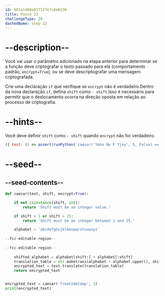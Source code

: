 ```yaml
---
id: 681a1d60e037127e7c8e0230
title: Passo 22
challengeType: 20
dashedName: step-22
---
```


# --description--

Você vai usar o parâmetro adicionado na etapa anterior para determinar se a função deve criptografar o texto passado para ela (comportamento padrão, `encrypt=True`), ou se deve descriptografar uma mensagem criptografada.

Crie uma declaração `if` que verifique se `encrypt` não é verdadeiro.Dentro da nova declaração `if`, defina `shift` como `- shift`.Isso é necessário para permitir que o deslocamento ocorra na direção oposta em relação ao processo de criptografia.

# --hints--

Você deve definir `shift` como `- shift` quando `encrypt` não for verdadeiro.

```js
({ test: () => assert(runPython(`caesar('Ymnx Nx F Yjxy', 5, False) == 'This Is A Test'`)) })
```

# --seed--

## --seed-contents--

```py
def caesar(text, shift, encrypt=True):

    if not isinstance(shift, int):
        return 'Shift must be an integer value.'

    if shift < 1 or shift > 25:
        return 'Shift must be an integer between 1 and 25.'

    alphabet = 'abcdefghijklmnopqrstuvwxyz'
    
--fcc-editable-region--
    
--fcc-editable-region--
    
    shifted_alphabet = alphabet[shift:] + alphabet[:shift]
    translation_table = str.maketrans(alphabet + alphabet.upper(), shifted_alphabet + shifted_alphabet.upper())
    encrypted_text = text.translate(translation_table)
    return encrypted_text


encrypted_text = caesar('freeCodeCamp', 3)
print(encrypted_text)
```
